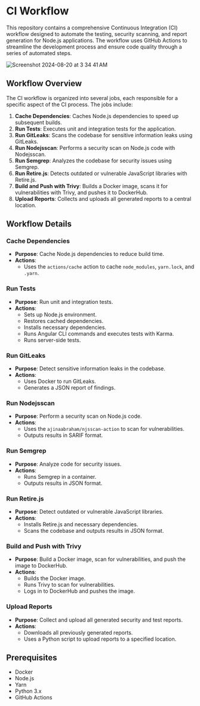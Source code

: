 # CI Workflow

This repository contains a comprehensive Continuous Integration (CI) workflow designed to automate the testing, security scanning, and report generation for Node.js applications. The workflow uses GitHub Actions to streamline the development process and ensure code quality through a series of automated steps.

![Screenshot 2024-08-20 at 3 34 41 AM](https://github.com/user-attachments/assets/f98f7c43-678c-491a-acfb-262fcefb5ff1)


## Workflow Overview

The CI workflow is organized into several jobs, each responsible for a specific aspect of the CI process. The jobs include:

1. **Cache Dependencies**: Caches Node.js dependencies to speed up subsequent builds.
2. **Run Tests**: Executes unit and integration tests for the application.
3. **Run GitLeaks**: Scans the codebase for sensitive information leaks using GitLeaks.
4. **Run Nodejsscan**: Performs a security scan on Node.js code with Nodejsscan.
5. **Run Semgrep**: Analyzes the codebase for security issues using Semgrep.
6. **Run Retire.js**: Detects outdated or vulnerable JavaScript libraries with Retire.js.
7. **Build and Push with Trivy**: Builds a Docker image, scans it for vulnerabilities with Trivy, and pushes it to DockerHub.
8. **Upload Reports**: Collects and uploads all generated reports to a central location.

## Workflow Details

### Cache Dependencies

- **Purpose**: Cache Node.js dependencies to reduce build time.
- **Actions**:
  - Uses the `actions/cache` action to cache `node_modules`, `yarn.lock`, and `.yarn`.

### Run Tests

- **Purpose**: Run unit and integration tests.
- **Actions**:
  - Sets up Node.js environment.
  - Restores cached dependencies.
  - Installs necessary dependencies.
  - Runs Angular CLI commands and executes tests with Karma.
  - Runs server-side tests.

### Run GitLeaks

- **Purpose**: Detect sensitive information leaks in the codebase.
- **Actions**:
  - Uses Docker to run GitLeaks.
  - Generates a JSON report of findings.

### Run Nodejsscan

- **Purpose**: Perform a security scan on Node.js code.
- **Actions**:
  - Uses the `ajinaabraham/njsscan-action` to scan for vulnerabilities.
  - Outputs results in SARIF format.

### Run Semgrep

- **Purpose**: Analyze code for security issues.
- **Actions**:
  - Runs Semgrep in a container.
  - Outputs results in JSON format.

### Run Retire.js

- **Purpose**: Detect outdated or vulnerable JavaScript libraries.
- **Actions**:
  - Installs Retire.js and necessary dependencies.
  - Scans the codebase and outputs results in JSON format.

### Build and Push with Trivy

- **Purpose**: Build a Docker image, scan for vulnerabilities, and push the image to DockerHub.
- **Actions**:
  - Builds the Docker image.
  - Runs Trivy to scan for vulnerabilities.
  - Logs in to DockerHub and pushes the image.

### Upload Reports

- **Purpose**: Collect and upload all generated security and test reports.
- **Actions**:
  - Downloads all previously generated reports.
  - Uses a Python script to upload reports to a specified location.

## Prerequisites

- Docker
- Node.js
- Yarn
- Python 3.x
- GitHub Actions

